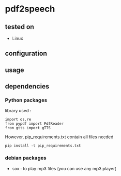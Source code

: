 # pdf2speech

## tested on
- Linux 


## configuration



## usage



## dependencies

### Python packages

library used : 
```
import os,re
from pypdf import PdfReader
from gtts import gTTS
```

However, pip_requirements.txt contain all files needed

```
pip install -t pip_requirements.txt
```

### debian packages

* sox : to play mp3 files (you can use any mp3 player)

